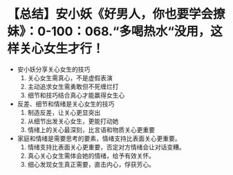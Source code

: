 # 【总结】安小妖《好男人，你也要学会撩妹》：0-100：068.“多喝热水“没用，这样关心女生才行！

-   安小妖分享关心女生的技巧
    1.  关心女生需真心，不是虚假表演
    2.  主动追求女生需勇敢但不死缠烂打
    3.  细节和技巧结合真心才能赢得女生心
-   反差、细节和情绪是关心女生的技巧
    1.  制造反差，让关心更显突出
    2.  从细节出发关心女生，更能打动她
    3.  情绪上的关心最深刻，比言语和物质关心更重要
-   家庭和情绪是需要思考的要素，情绪支持比表面关心更重要。
    1.  情绪支持比表面关心更重要，否定对方情绪会让对话变糟。
    2.  真心关心女生需体会她的情绪，给予有效关怀。
    3.  细心发现女生真正需要，直击内心，俘获芳心。
